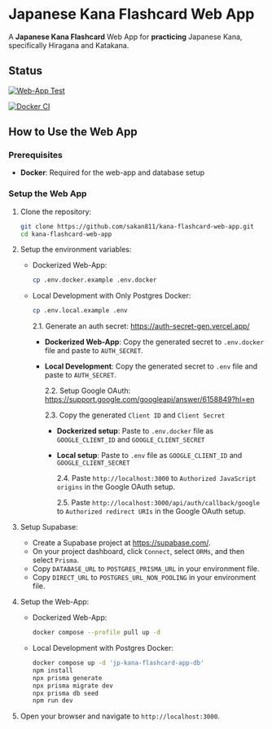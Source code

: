 # Japanese Kana Flashcard Web App

A **Japanese Kana Flashcard** Web App for **practicing** Japanese Kana, specifically Hiragana and Katakana.

## Status

[![Web-App Test](https://github.com/sakan811/kana-flashcard-web-app/actions/workflows/test-app.yml/badge.svg)](https://github.com/sakan811/kana-flashcard-web-app/actions/workflows/test-app.yml)

[![Docker CI](https://github.com/sakan811/kana-flashcard-web-app/actions/workflows/docker-ci.yml/badge.svg)](https://github.com/sakan811/kana-flashcard-web-app/actions/workflows/docker-ci.yml)

## How to Use the Web App

### Prerequisites

- **Docker**: Required for the web-app and database setup

### Setup the Web App

1. Clone the repository:

   ```bash
   git clone https://github.com/sakan811/kana-flashcard-web-app.git
   cd kana-flashcard-web-app
   ```

2. Setup the environment variables:

   - Dockerized Web-App:

     ```bash
     cp .env.docker.example .env.docker
     ```

   - Local Development with Only Postgres Docker:

     ```bash
     cp .env.local.example .env
     ```

     2.1. Generate an auth secret: <https://auth-secret-gen.vercel.app/>

     - **Dockerized Web-App**: Copy the generated secret to `.env.docker` file and paste to `AUTH_SECRET`.

     - **Local Development**: Copy the generated secret to `.env` file and paste to `AUTH_SECRET`.

       2.2. Setup Google OAuth: <https://support.google.com/googleapi/answer/6158849?hl=en>

       2.3. Copy the generated `Client ID` and `Client Secret`

       - **Dockerized setup**: Paste to `.env.docker` file as `GOOGLE_CLIENT_ID` and `GOOGLE_CLIENT_SECRET`

       - **Local setup**: Paste to `.env` file as `GOOGLE_CLIENT_ID` and `GOOGLE_CLIENT_SECRET`

         2.4. Paste `http://localhost:3000` to `Authorized JavaScript origins` in the Google OAuth setup.

         2.5. Paste `http://localhost:3000/api/auth/callback/google` to `Authorized redirect URIs` in the Google OAuth setup.

3. Setup Supabase:

   - Create a Supabase project at <https://supabase.com/>.
   - On your project dashboard, click `Connect`, select `ORMs`, and then select `Prisma`.
   - Copy `DATABASE_URL` to `POSTGRES_PRISMA_URL` in your environment file.
   - Copy `DIRECT_URL` to `POSTGRES_URL_NON_POOLING` in your environment file.

4. Setup the Web-App:

   - Dockerized Web-App:

     ```bash
     docker compose --profile pull up -d
     ```

   - Local Development with Postgres Docker:

     ```bash
     docker compose up -d 'jp-kana-flashcard-app-db'
     npm install
     npx prisma generate
     npx prisma migrate dev
     npx prisma db seed
     npm run dev
     ```

5. Open your browser and navigate to `http://localhost:3000`.
